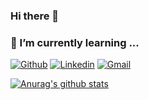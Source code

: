 ### Hi there 👋

### 🌱 I’m currently learning ...

[![Github](https://img.shields.io/badge/-Github-000?style=flat&logo=Github&logoColor=white)](https://github.com/gilberet)
[![Linkedin](https://img.shields.io/badge/-LinkedIn-blue?style=flat&logo=Linkedin&logoColor=white)](https://www.linkedin.com/in/gildder/)
[![Gmail](https://img.shields.io/badge/-Gmail-c14438?style=flat&logo=Gmail&logoColor=white)](mailto:gildder.guerrero.ramirez@gmail.com)


[![Anurag's github stats](https://github-readme-stats.vercel.app/api?username=gilberet)](https://github.com/anuraghazra/github-readme-stats)


<!--
**Gilberet/gilberet** is a ✨ _special_ ✨ repository because its `README.md` (this file) appears on your GitHub profile.

Here are some ideas to get you started:

- 🔭 I’m currently working on ...
- 🌱 I’m currently learning ...
- 👯 I’m looking to collaborate on ...
- 🤔 I’m looking for help with ...
- 💬 Ask me about ...
- 📫 How to reach me: ...
- 😄 Pronouns: ...
- ⚡ Fun fact: ...
-->
